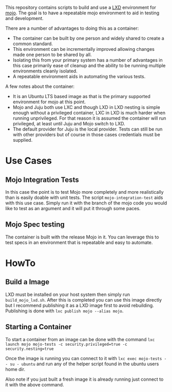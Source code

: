 This repository contains scripts to build and use a [LXD](https://linuxcontainers.org/lxd/) environment
for [mojo](https://mojo.canonical.com/). The goal is to have a repeatable mojo environment to aid in
testing and development.

There are a number of advantages to doing this as a container:

- The container can be built by one person and widely shared to create a common standard.
- This environment can be incrementally improved allowing changes made one person to be shared by all.
- Isolating this from your primary system has a number of advantages in this case primarily ease of
  cleanup and the ability to be running multiple environments cleanly isolated.
- A repeatable environment aids in automating the various tests.

A few notes about the container:
- It is an Ubuntu LTS based image as that is the primary supported environment for mojo at this point.
- Mojo and Juju both use LXC and though LXD in LXD nesting is simple enough without a privileged
  container, LXC in LXD is much harder when running unprivileged. For that reason it is assumed the
  container will run privileged, at least until Juju and Mojo switch to LXD.
- The default provider for Juju is the local provider. Tests can still be run with other providers but
  of course in those cases credentials must be supplied.

# Use Cases

## Mojo Integration Tests

In this case the point is to test Mojo more completely and more realistically than is easily doable with
unit tests. The script `mojo-integration-test` aids with this use case. Simply run it with the branch
of the mojo code you would like to test as an argument and it will put it through some paces.

## Mojo Spec testing

The container is built with the release Mojo in it. You can leverage this to test specs in an environment
that is repeatable and easy to automate.

# HowTo

## Build a Image
LXD must be installed on your host system then simply run `build_mojo_lxd.sh`. After this is completed
you can use this image directly but I recommend publishing it as a LXD image first to avoid rebuilding.
Publishing is done with `lxc publish mojo --alias mojo`.

## Starting a Container
To start a container from an image can be done with the command
`lxc launch mojo mojo-tests -c security.privileged=true -c security.nesting=true`

Once the image is running you can connect to it with `lxc exec mojo-tests -- su - ubuntu` and run any
of the helper script found in the ubuntu users home dir.

Also note if you just built a fresh image it is already running just connect to it with the above command.
